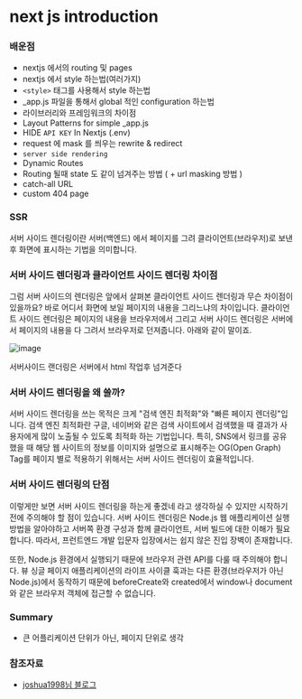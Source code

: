 # next js introduction

### 배운점

- nextjs 에서의 routing 및 pages
- nextjs 에서 style 하는법(여러가지)
- `<style>` 태그를 사용해서 style 하는법
- _app.js 파일을 통해서 global 적인 configuration 하는법
- 라이브러리와 프레임워크의 차이점
- Layout Patterns for simple _app.js
- HIDE `API KEY` In Nextjs (.env) 
- request 에 mask 를 씌우는 rewrite & redirect
- `server side rendering`
- Dynamic Routes
- Routing 될때 state 도 같이 넘겨주는 방법 ( + url masking 방법 )
- catch-all URL
- custom 404 page


### SSR
서버 사이드 렌더링이란 서버(백엔드) 에서 페이지를 그려 클라이언트(브라우저)로 보낸 후 화면에 표시하는 기법을 의미합니다.

### 서버 사이드 렌더링과 클라이언트 사이드 렌더링 차이점

그럼 서버 사이드의 렌더링은 앞에서 살펴본 클라이언트 사이드 렌더링과 무슨 차이점이 있을까요? 바로 어디서 화면에 보일 페이지의 내용을 그리느냐의 차이입니다. 클라이언트 사이드 렌더링은 페이지의 내용을 브라우저에서 그리고 서버 사이드 렌더링은 서버에서 페이지의 내용을 다 그려서 브라우저로 던져줍니다. 아래와 같이 말이죠.


![image](https://user-images.githubusercontent.com/69495129/152095068-5ae650f4-b0fe-4da2-b260-ecca403acb4c.png)

서버사이드 랜더링은 서버에서 html 작업후 넘겨준다

### 서버 사이드 렌더링을 왜 쓸까?

서버 사이드 렌더링을 쓰는 목적은 크게 "검색 엔진 최적화"와 "빠른 페이지 렌더링"입니다. 검색 엔진 최적화란 구글, 네이버와 같은 검색 사이트에서 검색했을 때 결과가 사용자에게 많이 노출될 수 있도록 최적화 하는 기법입니다. 특히, SNS에서 링크를 공유했을 때 해당 웹 사이트의 정보를 이미지와 설명으로 표시해주는 OG(Open Graph) Tag를 페이지 별로 적용하기 위해서는 서버 사이드 렌더링이 효율적입니다.

### 서버 사이드 렌더링의 단점

이렇게만 보면 서버 사이드 렌더링을 하는게 좋겠네 라고 생각하실 수 있지만 시작하기 전에 주의해야 할 점이 있습니다. 서버 사이드 렌더링은 Node.js 웹 애플리케이션 실행 방법을 알아야하고 서버쪽 환경 구성과 함께 클라이언트, 서버 빌드에 대한 이해가 필요합니다. 따라서, 프런트엔드 개발 입문자 입장에서는 쉽지 않은 진입 장벽이 존재합니다.

또한, Node.js 환경에서 실행되기 때문에 브라우저 관련 API를 다룰 때 주의해야 합니다. 뷰 싱글 페이지 애플리케이션의 라이프 사이클 훅과는 다른 환경(브라우저가 아닌 Node.js)에서 동작하기 때문에 beforeCreate와 created에서 window나 document와 같은 브라우저 객체에 접근할 수 없습니다.



### Summary

- 큰 어플리케이션 단위가 아닌, 페이지 단위로 생각


### 참조자료

- [joshua1998님 블로그](https://joshua1988.github.io/vue-camp/nuxt/ssr.html#%E1%84%89%E1%85%A5%E1%84%87%E1%85%A5-%E1%84%89%E1%85%A1%E1%84%8B%E1%85%B5%E1%84%83%E1%85%B3-%E1%84%85%E1%85%A6%E1%86%AB%E1%84%83%E1%85%A5%E1%84%85%E1%85%B5%E1%86%BC%E1%84%8B%E1%85%B4-%E1%84%83%E1%85%A1%E1%86%AB%E1%84%8C%E1%85%A5%E1%86%B7)
